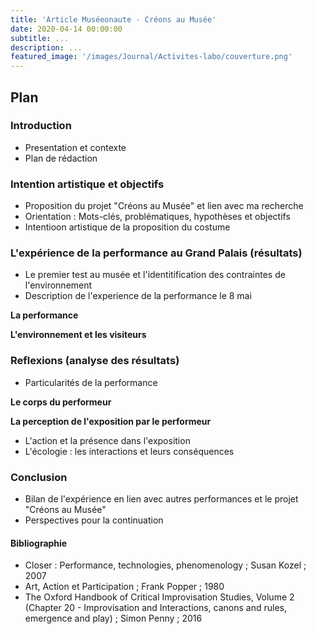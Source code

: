 ```yaml
---
title: 'Article Muséeonaute - Créons au Musée'
date: 2020-04-14 00:00:00
subtitle: ...
description: ...
featured_image: '/images/Journal/Activites-labo/couverture.png'
---
```


## Plan

### Introduction
- Presentation et contexte
- Plan de rédaction

### Intention artistique et objectifs
- Proposition du projet "Créons au Musée" et lien avec ma recherche
- Orientation : Mots-clés, problématiques, hypothèses et objectifs
- Intentioon artistique de la proposition du costume

### L'expérience de la performance au Grand Palais (résultats)
- Le premier test au musée et l'identitification des contraintes de l'environnement
- Description de l'experience de la performance le 8 mai

**La performance**

**L'environnement et les visiteurs**

### Reflexions (analyse des résultats)
- Particularités de la performance

**Le corps du performeur**

**La perception de l'exposition par le performeur**

- L'action et la présence dans l'exposition
- L'écologie : les interactions et leurs conséquences

### Conclusion
- Bilan de l'expérience en lien avec autres performances et le projet "Créons au Musée"
- Perspectives pour la continuation

#### Bibliographie

* Closer : Performance, technologies, phenomenology ; Susan Kozel ; 2007
* Art, Action et Participation ; Frank Popper ; 1980
* The Oxford Handbook of Critical Improvisation Studies, Volume 2 (Chapter 20 - Improvisation and Interactions, canons and rules, emergence and play) ; Simon Penny ; 2016
